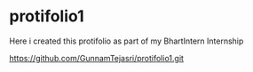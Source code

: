 # protifolio1
Here i created this protifolio as part of my BhartIntern Internship


https://github.com/GunnamTejasri/protifolio1.git
